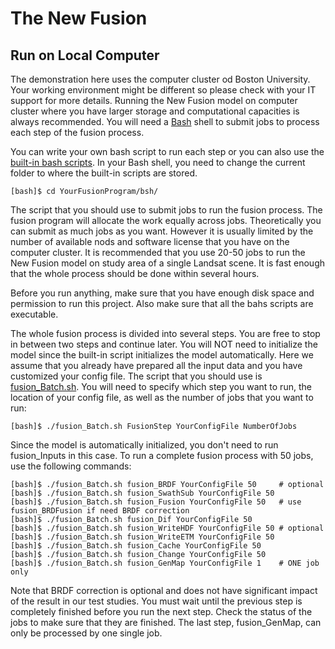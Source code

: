 # The New Fusion
## Run on Local Computer

The demonstration here uses the computer cluster od Boston University. Your working environment might be different so please check with your IT support for more details. Running the New Fusion model on computer cluster where you have larger storage and computational capacities is always recommended. You will need a [Bash](https://en.wikipedia.org/wiki/Bash_(Unix_shell)) shell to submit jobs to process each step of the fusion process.

You can write your own bash script to run each step or you can also use the [built-in bash scripts](../bsh/). In your Bash shell, you need to change the current folder to where the built-in scripts are stored.

    [bash]$ cd YourFusionProgram/bsh/
    
The script that you should use to submit jobs to run the fusion process. The fusion program will allocate the work equally across jobs. Theoretically you can submit as much jobs as you want. However it is usually limited by the number of available nods and software license that you have on the computer cluster. It is recommended that you use 20-50 jobs to run the New Fusion model on study area of a single Landsat scene. It is fast enough that the whole process should be done within several hours.

Before you run anything, make sure that you have enough disk space and permission to run this project. Also make sure that all the bahs scripts are executable. 

The whole fusion process is divided into several steps. You are free to stop in between two steps and continue later. You will NOT need to initialize the model since the built-in script initializes the model automatically. Here we assume that you already have prepared all the input data and you have customized your config file. The script that you should use is [fusion_Batch.sh](../bsh/fusion_Batch.sh). You will need to specify which step you want to run, the location of your config file, as well as the number of jobs that you want to run:

    [bash]$ ./fusion_Batch.sh FusionStep YourConfigFile NumberOfJobs
    
Since the model is automatically initialized, you don't need to run fusion_Inputs in this case. To run a complete fusion process with 50 jobs, use the following commands:

    [bash]$ ./fusion_Batch.sh fusion_BRDF YourConfigFile 50     # optional
    [bash]$ ./fusion_Batch.sh fusion_SwathSub YourConfigFile 50
    [bash]$ ./fusion_Batch.sh fusion_Fusion YourConfigFile 50   # use fusion_BRDFusion if need BRDF correction
    [bash]$ ./fusion_Batch.sh fusion_Dif YourConfigFile 50
    [bash]$ ./fusion_Batch.sh fusion_WriteHDF YourConfigFile 50 # optional
    [bash]$ ./fusion_Batch.sh fusion_WriteETM YourConfigFile 50 
    [bash]$ ./fusion_Batch.sh fusion_Cache YourConfigFile 50
    [bash]$ ./fusion_Batch.sh fusion_Change YourConfigFile 50
    [bash]$ ./fusion_Batch.sh fusion_GenMap YourConfigFile 1    # ONE job only
    
Note that BRDF correction is optional and does not have significant impact of the result in our test studies. You must wait until the previous step is completely finished before you run the next step. Check the status of the jobs to make sure that they are finished. The last step, fusion_GenMap, can only be processed by one single job.


